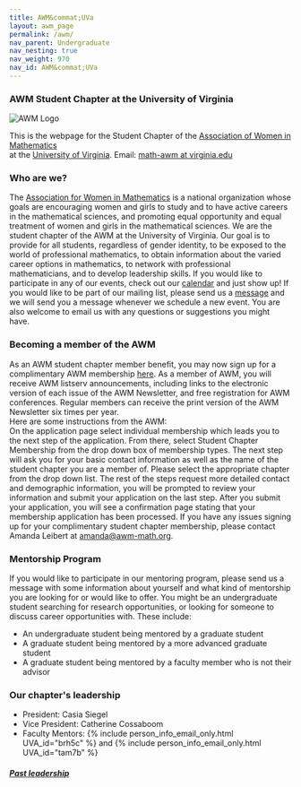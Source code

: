 ```yaml
---
title: AWM&commat;UVa
layout: awm_page
permalink: /awm/
nav_parent: Undergraduate
nav_nesting: true
nav_weight: 970
nav_id: AWM&commat;UVa
---
```


###  AWM Student Chapter at the University of Virginia

<img src="{{site.url}}/img/news_events/awmlogo.gif" class="centerImage" style="cermax-width:100%;max-height:300px;height:auto;width:auto" class="mb-3" alt="AWM Logo">


<span align="center" style="width:3px">This is the webpage for the Student Chapter of the [Association of Women in Mathematics](https://sites.google.com/site/awmmath/home)  
at the [University of Virginia](http://www.virginia.edu). Email: [math-awm at virginia.edu](mailto:math-awm@virginia.edu)</span>

### Who are we?

<span align="justify"> The <a href="https://sites.google.com/site/awmmath/home">Association for Women in Mathematics</a> is a national organization whose goals are encouraging women and girls to study and to have active careers in the mathematical sciences, and promoting equal opportunity and  equal treatment of women and girls in the mathematical sciences.
We are the student chapter of the AWM at the University of Virginia. Our goal is to provide for all students, regardless of gender identity, to be exposed to the world of professional mathematics, to obtain information about the varied career options in mathematics, to network with professional mathematicians, and to develop leadership skills.
If you would like to participate in any of our events, check out our <a href="{{site.url}}/awm/calendar/">calendar</a> and just show up! If you would like to be part of our mailing list, please send us a <a href="mailto:math-awm&#x40;virginia.edu">message</a> and we will send you a message whenever we schedule a new event. You are also welcome to email us with any questions or suggestions you might have.

### Becoming a member of the AWM

As an AWM student chapter member benefit, you may now sign up for a complimentary AWM membership [here](http://www.awm-math.org/newmemberapp/). As a member of AWM, you will receive AWM listserv announcements, including links to the electronic version of each issue of the AWM Newsletter, and free registration for AWM conferences. Regular members can receive the print version of the AWM Newsletter six times per year.  
Here are some instructions from the AWM:  
On the application page select individual membership which leads you to the next step of the application. From there, select Student Chapter Membership from the drop down box of membership types. The next step will ask you for your basic contact information as well as the name of the student chapter you are a member of. Please select the appropriate chapter from the drop down list. The rest of the steps request more detailed contact and demographic information, you will be prompted to review your information and submit your application on the last step. After you submit your application, you will see a confirmation page stating that your membership application has been processed. If you have any issues signing up for your complimentary student chapter membership, please contact Amanda Leibert at [amanda@awm-math.org](mailto:amanda@awm-math.org).  



### Mentorship Program

If you would like to participate in our mentoring program, please send us a message with some information about yourself and what kind of mentorship you are looking for or would like to offer. You might be an undergraduate student searching for research opportunities, or looking for someone to discuss career opportunities with. These include:

*   An undergraduate student being mentored by a graduate student  
*   A graduate student being mentored by a more advanced graduate student  
*   A graduate student being mentored by a faculty member who is not their advisor  



### Our chapter's leadership

<ul>
<li>President: Casia Siegel</li>
<li>Vice President: Catherine Cossaboom</li>
<li>Faculty Mentors: {% include person_info_email_only.html UVA_id="brh5c" %} and {% include person_info_email_only.html UVA_id="tam7b" %}</li>
</ul>  

##### <a href="{{site.url}}/awm/who/">Past leadership</a>